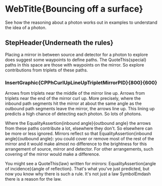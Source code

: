 
# WebTitle{Bouncing off a surface}

See how the reasoning about a photon works out in examples to understand the idea of a photon. 

## StepHeader{Underneath the rules}

Placing a mirror in between source and detector for a photon to explore does suggest some waypoints to define paths. The QuoteThis{special} paths in this space are those with waypoints on the mirror. So explore contributions from triplets of these paths.

### InsertGraphic{CPPhCurlUpLineUpTripletMirrorPID}{800}{600}

Arrows from triplets near the middle of the mirror line up. Arrows from triplets near the end of the mirror curl up. More precisely, where the inbound path segments hit the mirror at about the same angle as the outbound path segments leave the mirror, the arrows line up. This lining up predicts a high chance of detecting each photon. So lots of photons.

Where the
EqualityAssertion{inbound angle}{outbound angle}
the arrows from these paths contribute a lot, elsewhere they don't. So elsewhere can be more or less ignored. Mirrors reflect so that EqualityAssertion{inbound angle}{outbound angle}: you could cover or remove most of the rest of the mirror and it would make almost no difference to the brightness for this arrangement of source, mirror and detector. For other arrangements, such covering of the mirror would make a difference.

You might see a QuoteThis{law} written for mirrors: EqualityAssertion{angle of incidence}{angle of reflection}. That's what you've just predicted, but now you know why there is such a rule. It's not just a law  SymbolEmdash   there is a reason for the law.
